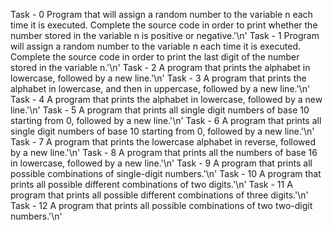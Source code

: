 Task - 0 Program that will assign a random number to the variable n each time it is executed. Complete the source code in order to print whether the number stored in the variable n is positive or negative.'\n'
Task - 1 Program will assign a random number to the variable n each time it is executed. Complete the source code in order to print the last digit of the number stored in the variable n.'\n'
Task - 2 A program that prints the alphabet in lowercase, followed by a new line.'\n'
Task - 3 A program that prints the alphabet in lowercase, and then in uppercase, followed by a new line.'\n'
Task - 4 A program that prints the alphabet in lowercase, followed by a new line.'\n'
Task - 5 A program that prints all single digit numbers of base 10 starting from 0, followed by a new line.'\n'
Task - 6 A program that prints all single digit numbers of base 10 starting from 0, followed by a new line.'\n'
Task - 7 A program that prints the lowercase alphabet in reverse, followed by a new line.'\n'
Task - 8 A program that prints all the numbers of base 16 in lowercase, followed by a new line.'\n'
Task - 9 A program that prints all possible combinations of single-digit numbers.'\n'
Task - 10 A program that prints all possible different combinations of two digits.'\n'
Task - 11 A program that prints all possible different combinations of three digits.'\n'
Task - 12 A program that prints all possible combinations of two two-digit numbers.'\n'
